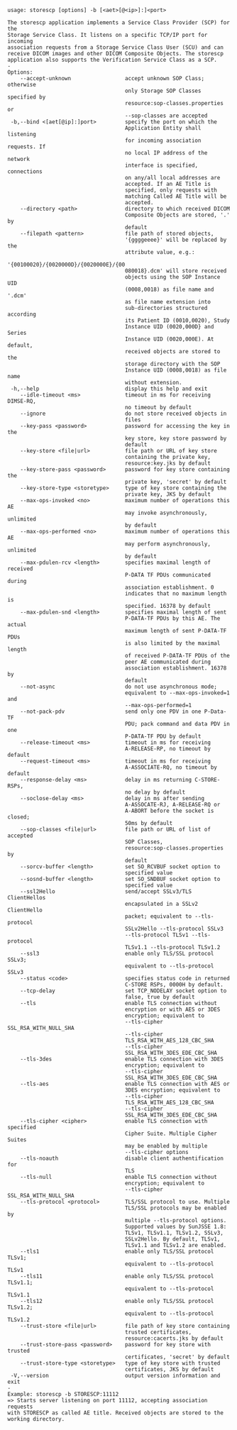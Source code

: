     usage: storescp [options] -b [<aet>[@<ip>]:]<port>
    
    The storescp application implements a Service Class Provider (SCP) for the
    Storage Service Class. It listens on a specific TCP/IP port for incoming
    association requests from a Storage Service Class User (SCU) and can
    receive DICOM images and other DICOM Composite Objects. The storescp
    application also supports the Verification Service Class as a SCP.
    -
    Options:
        --accept-unknown                 accept unknown SOP Class; otherwise
                                         only Storage SOP Classes specified by
                                         resource:sop-classes.properties or
                                         --sop-classes are accepted
     -b,--bind <[aet[@ip]:]port>         specify the port on which the
                                         Application Entity shall listening
                                         for incoming association requests. If
                                         no local IP address of the network
                                         interface is specified, connections
                                         on any/all local addresses are
                                         accepted. If an AE Title is
                                         specified, only requests with
                                         matching Called AE Title will be
                                         accepted.
        --directory <path>               directory to which received DICOM
                                         Composite Objects are stored, '.' by
                                         default
        --filepath <pattern>             file path of stored objects,
                                         '{ggggeeee}' will be replaced by the
                                         attribute value, e.g.:
                                         '{00100020}/{0020000D}/{0020000E}/{00
                                         080018}.dcm' will store received
                                         objects using the SOP Instance UID
                                         (0008,0018) as file name and '.dcm'
                                         as file name extension into
                                         sub-directories structured according
                                         its Patient ID (0010,0020), Study
                                         Instance UID (0020,000D} and Series
                                         Instance UID (0020,000E). At default,
                                         received objects are stored to the
                                         storage directory with the SOP
                                         Instance UID (0008,0018) as file name
                                         without extension.
     -h,--help                           display this help and exit
        --idle-timeout <ms>              timeout in ms for receiving DIMSE-RQ,
                                         no timeout by default
        --ignore                         do not store received objects in
                                         files
        --key-pass <password>            password for accessing the key in the
                                         key store, key store password by
                                         default
        --key-store <file|url>           file path or URL of key store
                                         containing the private key,
                                         resource:key.jks by default
        --key-store-pass <password>      password for key store containing the
                                         private key, 'secret' by default
        --key-store-type <storetype>     type of key store containing the
                                         private key, JKS by default
        --max-ops-invoked <no>           maximum number of operations this AE
                                         may invoke asynchronously, unlimited
                                         by default
        --max-ops-performed <no>         maximum number of operations this AE
                                         may perform asynchronously, unlimited
                                         by default
        --max-pdulen-rcv <length>        specifies maximal length of received
                                         P-DATA TF PDUs communicated during
                                         association establishment. 0
                                         indicates that no maximum length is
                                         specified. 16378 by default
        --max-pdulen-snd <length>        specifies maximal length of sent
                                         P-DATA-TF PDUs by this AE. The actual
                                         maximum length of sent P-DATA-TF PDUs
                                         is also limited by the maximal length
                                         of received P-DATA-TF PDUs of the
                                         peer AE communicated during
                                         association establishment. 16378 by
                                         default
        --not-async                      do not use asynchronous mode;
                                         equivalent to --max-ops-invoked=1 and
                                         --max-ops-performed=1
        --not-pack-pdv                   send only one PDV in one P-Data-TF
                                         PDU; pack command and data PDV in one
                                         P-DATA-TF PDU by default
        --release-timeout <ms>           timeout in ms for receiving
                                         A-RELEASE-RP, no timeout by default
        --request-timeout <ms>           timeout in ms for receiving
                                         A-ASSOCIATE-RQ, no timeout by default
        --response-delay <ms>            delay in ms returning C-STORE-RSPs,
                                         no delay by default
        --soclose-delay <ms>             delay in ms after sending
                                         A-ASSOCATE-RJ, A-RELEASE-RQ or
                                         A-ABORT before the socket is closed;
                                         50ms by default
        --sop-classes <file|url>         file path or URL of list of accepted
                                         SOP Classes,
                                         resource:sop-classes.properties by
                                         default
        --sorcv-buffer <length>          set SO_RCVBUF socket option to
                                         specified value
        --sosnd-buffer <length>          set SO_SNDBUF socket option to
                                         specified value
        --ssl2Hello                      send/accept SSLv3/TLS ClientHellos
                                         encapsulated in a SSLv2 ClientHello
                                         packet; equivalent to --tls-protocol
                                         SSLv2Hello --tls-protocol SSLv3
                                         --tls-protocol TLSv1 --tls-protocol
                                         TLSv1.1 --tls-protocol TLSv1.2
        --ssl3                           enable only TLS/SSL protocol SSLv3;
                                         equivalent to --tls-protocol SSLv3
        --status <code>                  specifies status code in returned
                                         C-STORE RSPs, 0000H by default.
        --tcp-delay                      set TCP_NODELAY socket option to
                                         false, true by default
        --tls                            enable TLS connection without
                                         encryption or with AES or 3DES
                                         encryption; equivalent to
                                         --tls-cipher SSL_RSA_WITH_NULL_SHA
                                         --tls-cipher
                                         TLS_RSA_WITH_AES_128_CBC_SHA
                                         --tls-cipher
                                         SSL_RSA_WITH_3DES_EDE_CBC_SHA
        --tls-3des                       enable TLS connection with 3DES
                                         encryption; equivalent to
                                         --tls-cipher
                                         SSL_RSA_WITH_3DES_EDE_CBC_SHA
        --tls-aes                        enable TLS connection with AES or
                                         3DES encryption; equivalent to
                                         --tls-cipher
                                         TLS_RSA_WITH_AES_128_CBC_SHA
                                         --tls-cipher
                                         SSL_RSA_WITH_3DES_EDE_CBC_SHA
        --tls-cipher <cipher>            enable TLS connection with specified
                                         Cipher Suite. Multiple Cipher Suites
                                         may be enabled by multiple
                                         --tls-cipher options
        --tls-noauth                     disable client authentification for
                                         TLS
        --tls-null                       enable TLS connection without
                                         encryption; equivalent to
                                         --tls-cipher SSL_RSA_WITH_NULL_SHA
        --tls-protocol <protocol>        TLS/SSL protocol to use. Multiple
                                         TLS/SSL protocols may be enabled by
                                         multiple --tls-protocol options.
                                         Supported values by SunJSSE 1.8:
                                         TLSv1, TLSv1.1, TLSv1.2, SSLv3,
                                         SSLv2Hello. By default, TLSv1,
                                         TLSv1.1 and TLSv1.2 are enabled.
        --tls1                           enable only TLS/SSL protocol TLSv1;
                                         equivalent to --tls-protocol TLSv1
        --tls11                          enable only TLS/SSL protocol TLSv1.1;
                                         equivalent to --tls-protocol TLSv1.1
        --tls12                          enable only TLS/SSL protocol TLSv1.2;
                                         equivalent to --tls-protocol TLSv1.2
        --trust-store <file|url>         file path of key store containing
                                         trusted certificates,
                                         resource:cacerts.jks by default
        --trust-store-pass <password>    password for key store with trusted
                                         certificates, 'secret' by default
        --trust-store-type <storetype>   type of key store with trusted
                                         certificates, JKS by default
     -V,--version                        output version information and exit
    -
    Example: storescp -b STORESCP:11112
    => Starts server listening on port 11112, accepting association requests
    with STORESCP as called AE title. Received objects are stored to the
    working directory.
